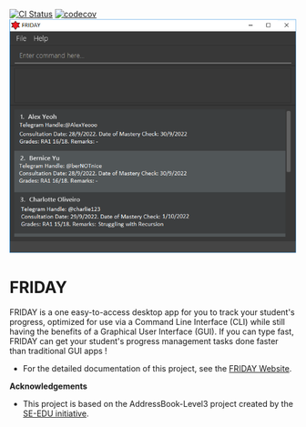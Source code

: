 [![CI Status](https://github.com/AY2223S1-CS2103T-W15-4/tp/workflows/Java%20CI/badge.svg)](https://github.com/AY2223S1-CS2103T-W15-4/tp/actions)
[![codecov](https://codecov.io/gh/nus-cs2103-AY2223S1/tp/branch/master/graph/badge.svg?token=A2FU6P932B)](https://codecov.io/gh/nus-cs2103-AY2223S1/tp)
![Ui](docs/images/Ui.png)

# FRIDAY
FRIDAY is a one easy-to-access desktop app for you to track your student's progress, optimized for use via a 
Command Line Interface (CLI) while still having the benefits of a Graphical User Interface (GUI). If you can type fast,
FRIDAY can get your student's progress management tasks done faster than traditional GUI apps !

* For the detailed documentation of this project, see the [FRIDAY Website](https://ay2223s1-cs2103t-w15-4.github.io/tp/).

**Acknowledgements**

* This project is based on the AddressBook-Level3 project created by the [SE-EDU initiative](https://se-education.org).
